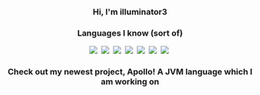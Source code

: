 <div align="center">

### Hi, I'm illuminator3

### Languages I know (sort of)
[<img src="https://img.shields.io/badge/java-007396.svg?&style=for-the-badge&logo=java&logoColor=white"/>][java]&nbsp;
[<img src="https://img.shields.io/badge/groovy-4298B8.svg?&style=for-the-badge&logo=apache-groovy&logoColor=white"/>][groovy]&nbsp;
[<img src="https://img.shields.io/badge/kotlin-0095D5.svg?&style=for-the-badge&logo=kotlin&logoColor=white"/>][kotlin]&nbsp;
[<img src="https://img.shields.io/badge/python-3776AB.svg?&style=for-the-badge&logo=python&logoColor=white"/>][python]&nbsp;
[<img src="https://img.shields.io/badge/javascript-F7DF1E.svg?&style=for-the-badge&logo=javascript&logoColor=white"/>][javascript]&nbsp;
[<img src="https://img.shields.io/badge/rust%20(currently%20learning)-000000.svg?&style=for-the-badge&logo=rust&logoColor=white"/>][rust]&nbsp;
[<img src="https://img.shields.io/badge/C%23%20(also%20learning)-239120.svg?&style=for-the-badge&logo=c-sharp&logoColor=white"/>][rust]&nbsp;

### Check out my newest project, Apollo! A JVM language which I am working on

[java]: https://en.wikipedia.org/wiki/Java_(programming_language)
[groovy]: https://en.wikipedia.org/wiki/Groovy_(programming_language)
[kotlin]: https://en.wikipedia.org/wiki/Kotlin_(programming_language)
[python]: https://en.wikipedia.org/wiki/Python_(programming_language)
[javascript]: https://en.wikipedia.org/wiki/JavaScript_(programming_language)
[rust]: https://en.wikipedia.org/wiki/Rust_(programming_language)
[csharp]: https://en.wikipedia.org/wiki/C_Sharp_(programming_language)
